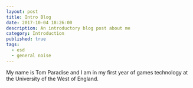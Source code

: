 ```yaml
---
layout: post
title: Intro Blog
date: 2017-10-04 18:26:00
description: An introductory blog post about me
category: Introduction
published: true
tags:
  - esd
  - general noise
---
```

My name is Tom Paradise and I am in my first year of games technology at the University of the West of England.